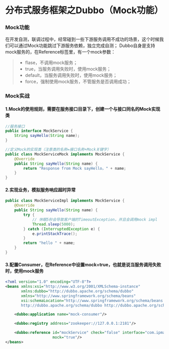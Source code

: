 # 分布式服务框架之Dubbo（Mock功能）

### Mock功能
在开发自测，联调过程中，经常碰到一些下游服务调用不成功的场景，这个时候我们可以通过Mock功能跳过下游服务依赖，独立完成自测；
Dubbo自身是支持mock服务的，在Reference标签里，有一个mock参数：
> - flase，不调用mock服务；
> - true，当服务调用失败时，使用mock服务；
> - default，当服务调用失败时，使用mock服务；
> - force，强制使用mock服务，不管服务是否调用成功；

### Mock实战
#### 1.Mock的使用规则，需要在服务接口目录下，创建一个与接口同名的Mock实现类
```java
//服务接口
public interface MockService {
    String sayHello(String name);
}
```
```java
//定义Mock的实现类（注意类的名称=接口名称+Mock关键字）
public class MockServiceMock implements MockService {
    @Override
    public String sayHello(String name) {
        return "Response from Mock sayHello，" + name;
    }
}
```

#### 2.实现业务，模拟服务响应超时异常
```java
public class MockServiceImpl implements MockService {
    @Override
    public String sayHello(String name) {
        try {
            // 休眠5秒会导致客户端的TimeoutException，并且会调用mock impl
            Thread.sleep(5000);
        } catch (InterruptedException e) {
            e.printStackTrace();
        }
        return "hello " + name;
    }
}
```
#### 3.配置Consumer，在Reference中设置mock=true，也就是说当服务调用失败时，使用mock服务
```xml
<?xml version="1.0" encoding="UTF-8"?>
<beans xmlns:xsi="http://www.w3.org/2001/XMLSchema-instance"
       xmlns:dubbo="http://dubbo.apache.org/schema/dubbo"
       xmlns="http://www.springframework.org/schema/beans"
       xsi:schemaLocation="http://www.springframework.org/schema/beans http://www.springframework.org/schema/beans/spring-beans.xsd
       http://dubbo.apache.org/schema/dubbo http://dubbo.apache.org/schema/dubbo/dubbo.xsd">

    <dubbo:application name="mock-consumer"/>

    <dubbo:registry address="zookeeper://127.0.0.1:2181"/>

    <dubbo:reference id="mockService" check="false" interface="com.ipman.dubbo.mock.sample.api.MockService"
                     mock="true"/>
</beans>
```